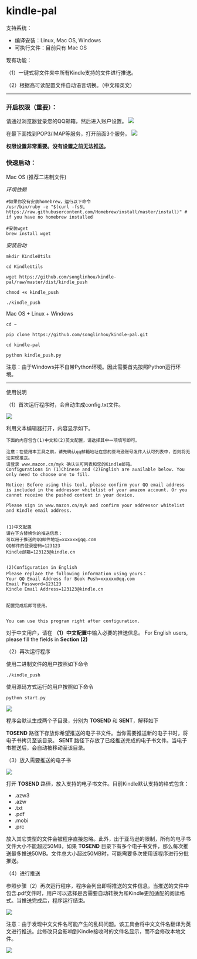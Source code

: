 # kindle-pal


支持系统：
* 编译安装：Linux, Mac OS, Windows
* 可执行文件：目前只有 Mac OS

现有功能：

（1）一键式将文件夹中所有Kindle支持的文件进行推送。

（2）根据高可读配置文件自动语言切换。（中文和英文）

-------
### 开启权限（重要）：

请通过浏览器登录您的QQ邮箱，然后进入账户设置。
![](images/stmp_qq.png)

在最下面找到POP3/IMAP等服务，打开前面3个服务。
![](images/stmp.png)

**权限设置非常重要。没有设置之前无法推送。**

### 快速启动：

Mac OS (推荐二进制文件)

*环境依赖*

```
#如果你没有安装homebrew，运行以下命令
/usr/bin/ruby -e "$(curl -fsSL https://raw.githubusercontent.com/Homebrew/install/master/install)" # if you have no homebrew installed

#安装wget
brew install wget
```

*安装启动*

```
mkdir KindleUtils

cd KindleUtils

wget https://github.com/songlinhou/kindle-pal/raw/master/dist/kindle_push

chmod +x kindle_push

./kindle_push

```

Mac OS + Linux + Windows


```
cd ~

pip clone https://github.com/songlinhou/kindle-pal.git

cd kindle-pal

python kindle_push.py

```
注意：由于Windows并不自带Python环境。因此需要首先按照Python运行环境。

-------
使用说明

（1）首次运行程序时，会自动生成config.txt文件。



![](images/step1.png)

利用文本编辑器打开，内容显示如下。


```
下面的内容包含(1)中文和(2)英文配置，请选择其中一项填写即可。

注意：在使用本工具之前，请先确认qq邮箱地址在您的亚马逊账号发件人认可列表中，否则将无法实现推送。
请登录 www.mazon.cn/myk 确认认可列表和您的Kindle邮箱。
Configurations in (1)Chinese and (2)English are available below. You only need to choose one to fill.

Notice: Before using this tool, please confirm your QQ email address is included in the addressor whitelist of your amazon account. Or you cannot receive the pushed content in your device.

Please sign in www.mazon.cn/myk and confirm your addressor whitelist and Kindle email address. 


(1)中文配置
请在下方替换你的推送信息：
可以用于推送的QQ邮件地址=xxxxxx@qq.com
QQ邮件的登录密码=123123
Kindle邮箱=123123@kindle.cn


(2)Configuration in English
Please replace the following information using yours：
Your QQ Email Address for Book Push=xxxxxx@qq.com
Email Password=123123
Kindle Email Address=123123@kindle.cn


配置完成后即可使用。


You can use this program right after configuration.
```
对于中文用户，请在 **（1）中文配置**中输入必要的推送信息。
For English users, please fill the fields in **Section (2)**

（2）再次运行程序

使用二进制文件的用户按照如下命令


```
./kindle_push
```

使用源码方式运行的用户按照如下命令


```
python start.py
```

![](images/step2.png)





程序会默认生成两个子目录，分别为 **TOSEND** 和 **SENT**，解释如下

**TOSEND** 路径下存放你希望推送的电子书文件。当你需要推送新的电子书时，将电子书拷贝至该目录。
**SENT** 路径下存放了已经推送完成的电子书文件。当电子书推送后，会自动被移动至该目录。

（3）放入需要推送的电子书

![](images/step3.png)

打开 **TOSEND** 路径，放入支持的电子书文件。目前Kindle默认支持的格式包含：

* .azw3
* .azw
* .txt
* .pdf
* .mobi
* .prc

放入其它类型的文件会被程序直接忽略。此外，出于亚马逊的限制，所有的电子书文件大小不能超过50MB，如果 **TOSEND** 目录下有多个电子书文件，那么每次推送最多推送50MB。文件总大小超过50MB时，可能需要多次使用该程序进行分批推送。

（4）进行推送

参照步骤（2）再次运行程序，程序会列出即将推送的文件信息。当推送的文件中包含.pdf文件时，用户可以选择是否需要自动转换为和Kindle更加适配的阅读格式。当推送完成后，程序运行结束。

![](images/step5.png)

注意：由于发现中文文件名可能产生的乱码问题。该工具会将中文文件名翻译为英文进行推送。此修改只会影响到Kindle接收时的文件名显示，而不会修改本地文件。

![](images/step6.png)



